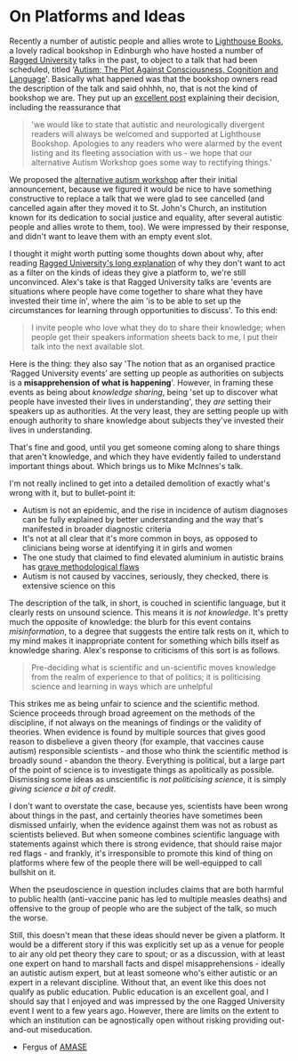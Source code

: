 # On Platforms and Ideas

Recently a number of autistic people and allies wrote to [Lighthouse Books](http://lighthousebookshop.com/), a lovely radical bookshop in Edinburgh who have hosted a number of [Ragged University](https://www.raggeduniversity.co.uk/) talks in the past, to object to a talk that had been scheduled, titled '[Autism; The Plot Against Consciousness, Cognition and Language](https://www.meetup.com/raggeduniversity/events/252228696/)'. Basically what happened was that the bookshop owners read the description of the talk and said ohhhh, no, that is not the kind of bookshop we are. They put up an [excellent post](https://www.facebook.com/LighthouseBks/posts/262531610964446) explaining their decision, including the reassurance that
> 'we would like to state that autistic and neurologically divergent readers will always be welcomed and supported at Lighthouse Bookshop. Apologies to any readers who were alarmed by the event listing and its fleeting association with us - we hope that our alternative Autism Workshop goes some way to rectifying things.' 

We proposed the [alternative autism workshop](https://www.facebook.com/events/645551022444620/) after their initial announcement, because we figured it would be nice to have something constructive to replace a talk that we were glad to see cancelled (and cancelled again after they moved it to St. John's Church, an institution known for its dedication to social justice and equality, after several autistic people and allies wrote to them, too). We were impressed by their response, and didn't want to leave them with an empty event slot.

I thought it might worth putting some thoughts down about why, after reading [Ragged University's long explanation](https://www.raggeduniversity.co.uk/2018/07/03/ragged-university-as-an-agnostic-open-space-for-discussion-by-alex-dunedin/) of why they don't want to act as a filter on the kinds of ideas they give a platform to, we're still unconvinced. Alex's take is that Ragged University talks are 'events are situations where people have come together to share what they have invested their time in', where the aim 'is to be able to set up the circumstances for learning through opportunities to discuss'. To this end:

> I invite people who love what they do to share their knowledge; when people get their speakers information sheets back to me, I put their talk into the next available slot.

Here is the thing: they also say 'The notion that as an organised practice ‘Ragged University events’ are setting up people as authorities on subjects is a **misapprehension of what is happening**'. However, in framing these events as being about *knowledge sharing*, being 'set up to discover what people have invested their lives in understanding', they *are* setting their speakers up as authorities. At the very least, they are setting people up with enough authority to share knowledge about subjects they've invested their lives in understanding.

That's fine and good, until you get someone coming along to share things that aren't knowledge, and which they have evidently failed to understand important things about. Which brings us to Mike McInnes's talk.

I'm not really inclined to get into a detailed demolition of exactly what's wrong with it, but to bullet-point it:
* Autism is not an epidemic, and the rise in incidence of autism diagnoses can be fully explained by better understanding and the way that's manifested in broader diagnostic criteria
* It's not at all clear that it's more common in boys, as opposed to clinicians being worse at identifying it in girls and women
* The one study that claimed to find elevated aluminium in autistic brains has [grave methodological flaws](https://scientistabe.wordpress.com/2017/11/27/neurosciences-aluminum-does-the-latest-paper-from-exley-show-a-link-between-asd-and-aluminum/)
* Autism is not caused by vaccines, seriously, they checked, there is extensive science on this

The description of the talk, in short, is couched in scientific language, but it clearly rests on unsound science. This means it is *not knowledge*. It's pretty much the opposite of knowledge: the blurb for this event contains *misinformation*, to a degree that suggests the entire talk rests on it, which to my mind makes it inappropriate content for something which bills itself as knowledge sharing.  Alex's response to criticisms of this sort is as follows.

> Pre-deciding what is scientific and un-scientific moves knowledge from the realm of experience to that of politics; it is politicising science and learning in ways which are unhelpful

This strikes me as being unfair to science and the scientific method. Science proceeds through broad agreement on the methods of the discipline, if not always on the meanings of findings or the validity of theories. When evidence is found by multiple sources that gives good reason to disbelieve a given theory (for example, that vaccines cause autism) responsible scientists - and those who think the scientific method is broadly sound - abandon the theory. Everything is political, but a large part of the point of science is to investigate things as apolitically as possible. Dismissing some ideas as unscientific is *not politicising science*, it is simply *giving science a bit of credit*.

I don't want to overstate the case, because yes, scientists have been wrong about things in the past, and certainly theories have sometimes been dismissed unfairly, when the evidence against them was not as robust as scientists believed. But when someone combines scientific language with statements against which there is strong evidence, that should raise major red flags - and frankly, it's irresponsible to promote this kind of thing on platforms where few of the people there will be well-equipped to call bullshit on it.

When the pseudoscience in question includes claims that are both harmful to public health (anti-vaccine panic has led to multiple measles deaths) and offensive to the group of people who are the subject of the talk, so much the worse.

Still, this doesn't mean that these ideas should never be given a platform. It would be a different story if this was explicitly set up as a venue for people to air any old pet theory they care to spout; or as a discussion, with at least one expert on hand to marshall facts and dispel misapprehensions - ideally an autistic autism expert, but at least someone who's either autistic or an expert in a relevant discipline. Without that, an event like this does not qualify as public education. Public education is an excellent goal, and I should say that I enjoyed and was impressed by the one Ragged University event I went to a few years ago. However, there are limits on the extent to which an institution can be agnostically open without risking providing out-and-out miseducation.

 - Fergus of [AMASE](http://amase.org.uk/)
